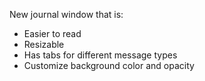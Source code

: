 New journal window that is:
* Easier to read
* Resizable
* Has tabs for different message types
* Customize background color and opacity
